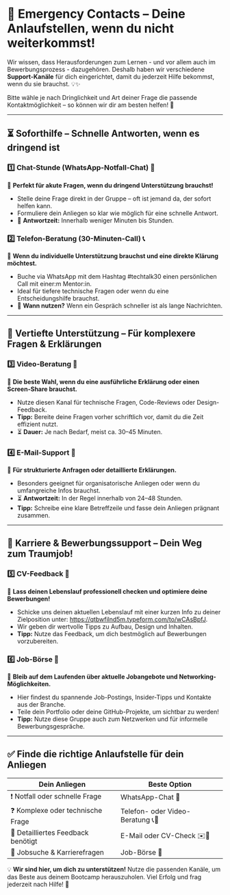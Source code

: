 # 🚨 Emergency Contacts – Deine Anlaufstellen, wenn du nicht weiterkommst!

Wir wissen, dass Herausforderungen zum Lernen - und vor allem auch im Bewerbungsprozess - dazugehören. Deshalb haben wir verschiedene **Support-Kanäle** für dich eingerichtet, damit du jederzeit Hilfe bekommst, wenn du sie brauchst. 💡✨

Bitte wähle je nach Dringlichkeit und Art deiner Frage die passende Kontaktmöglichkeit – so können wir dir am besten helfen! 🚀

---

## ⏳ **Soforthilfe – Schnelle Antworten, wenn es dringend ist**

### 1️⃣ Chat-Stunde (WhatsApp-Notfall-Chat) 💬
📌 **Perfekt für akute Fragen, wenn du dringend Unterstützung brauchst!**
- Stelle deine Frage direkt in der Gruppe – oft ist jemand da, der sofort helfen kann.
- Formuliere dein Anliegen so klar wie möglich für eine schnelle Antwort.
- 🚀 **Antwortzeit:** Innerhalb weniger Minuten bis Stunden.

### 2️⃣ Telefon-Beratung (30-Minuten-Call) 📞
📌 **Wenn du individuelle Unterstützung brauchst und eine direkte Klärung möchtest.**
- Buche via WhatsApp mit dem Hashtag #techtalk30 einen persönlichen Call mit einer:m Mentor:in.
- Ideal für tiefere technische Fragen oder wenn du eine Entscheidungshilfe brauchst.
- 🎯 **Wann nutzen?** Wenn ein Gespräch schneller ist als lange Nachrichten.

---

## 🏁 **Vertiefte Unterstützung – Für komplexere Fragen & Erklärungen**

### 3️⃣ Video-Beratung 🎥
📌 **Die beste Wahl, wenn du eine ausführliche Erklärung oder einen Screen-Share brauchst.**
- Nutze diesen Kanal für technische Fragen, Code-Reviews oder Design-Feedback.
- **Tipp:** Bereite deine Fragen vorher schriftlich vor, damit du die Zeit effizient nutzt.
- ⏳ **Dauer:** Je nach Bedarf, meist ca. 30–45 Minuten.

### 4️⃣ E-Mail-Support 📩
📌 **Für strukturierte Anfragen oder detaillierte Erklärungen.**
- Besonders geeignet für organisatorische Anliegen oder wenn du umfangreiche Infos brauchst.
- ⏳ **Antwortzeit:** In der Regel innerhalb von 24–48 Stunden.
- **Tipp:** Schreibe eine klare Betreffzeile und fasse dein Anliegen prägnant zusammen.

---

## 💼 **Karriere & Bewerbungssupport – Dein Weg zum Traumjob!**

### 5️⃣ CV-Feedback 📑
📌 **Lass deinen Lebenslauf professionell checken und optimiere deine Bewerbungen!**
- Schicke uns deinen aktuellen Lebenslauf mit einer kurzen Info zu deiner Zielposition unter: https://qtbwfilnd5m.typeform.com/to/wCAsBpfJ.
- Wir geben dir wertvolle Tipps zu Aufbau, Design und Inhalten.
- **Tipp:** Nutze das Feedback, um dich bestmöglich auf Bewerbungen vorzubereiten.

### 6️⃣ Job-Börse 💼
📌 **Bleib auf dem Laufenden über aktuelle Jobangebote und Networking-Möglichkeiten.**
- Hier findest du spannende Job-Postings, Insider-Tipps und Kontakte aus der Branche.
- Teile dein Portfolio oder deine GitHub-Projekte, um sichtbar zu werden!
- **Tipp:** Nutze diese Gruppe auch zum Netzwerken und für informelle Bewerbungsgespräche.

---

## ✅ **Finde die richtige Anlaufstelle für dein Anliegen**

| **Dein Anliegen**            | **Beste Option** |
|-----------------------------|-----------------|
| ❗ Notfall oder schnelle Frage | WhatsApp-Chat 📲 |
| ❓ Komplexe oder technische Frage | Telefon- oder Video-Beratung 📞🎥 |
| 📨 Detailliertes Feedback benötigt | E-Mail oder CV-Check ✉️📑 |
| 🎯 Jobsuche & Karrierefragen | Job-Börse 💼 |

💡 **Wir sind hier, um dich zu unterstützen!** 
Nutze die passenden Kanäle, um das Beste aus deinem Bootcamp herauszuholen. 
Viel Erfolg und frag jederzeit nach Hilfe! 🚀

